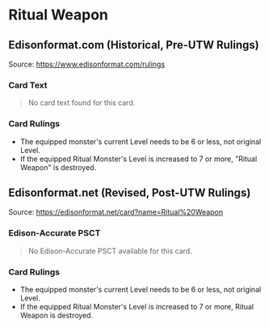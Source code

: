 # Ritual Weapon

## Edisonformat.com (Historical, Pre-UTW Rulings)

Source: https://www.edisonformat.com/rulings

### Card Text

> No card text found for this card.

### Card Rulings

*   The equipped monster's current Level needs to be 6 or less, not original Level.
*   If the equipped Ritual Monster's Level is increased to 7 or more, "Ritual Weapon" is destroyed.

## Edisonformat.net (Revised, Post-UTW Rulings)

Source: https://edisonformat.net/card?name=Ritual%20Weapon

### Edison-Accurate PSCT

> No Edison-Accurate PSCT available for this card.

### Card Rulings

*   The equipped monster's current Level needs to be 6 or less, not original Level.
*   If the equipped Ritual Monster's Level is increased to 7 or more, Ritual Weapon is destroyed.
            